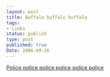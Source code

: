 ```yaml
---
layout: post
title: Buffalo buffalo buffalo
tags:
- Links
status: publish
type: post
published: true
Date: 2006-09-26
---
```

[Police police police police police police](http://en.wikipedia.org/wiki/Buffalo_buffalo_buffalo_buffalo_buffalo_buffalo_buffalo_buffalo)
